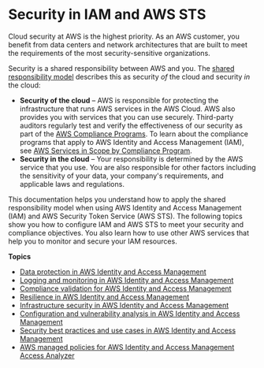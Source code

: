 # Security in IAM and AWS STS<a name="security"></a>

Cloud security at AWS is the highest priority\. As an AWS customer, you benefit from data centers and network architectures that are built to meet the requirements of the most security\-sensitive organizations\.

Security is a shared responsibility between AWS and you\. The [shared responsibility model](http://aws.amazon.com/compliance/shared-responsibility-model/) describes this as security *of* the cloud and security *in* the cloud:
+ **Security of the cloud** – AWS is responsible for protecting the infrastructure that runs AWS services in the AWS Cloud\. AWS also provides you with services that you can use securely\. Third\-party auditors regularly test and verify the effectiveness of our security as part of the [AWS Compliance Programs](http://aws.amazon.com/compliance/programs/)\. To learn about the compliance programs that apply to AWS Identity and Access Management \(IAM\), see [AWS Services in Scope by Compliance Program](http://aws.amazon.com/compliance/services-in-scope/)\.
+ **Security in the cloud** – Your responsibility is determined by the AWS service that you use\. You are also responsible for other factors including the sensitivity of your data, your company's requirements, and applicable laws and regulations\. 

This documentation helps you understand how to apply the shared responsibility model when using AWS Identity and Access Management \(IAM\) and AWS Security Token Service \(AWS STS\)\. The following topics show you how to configure IAM and AWS STS to meet your security and compliance objectives\. You also learn how to use other AWS services that help you to monitor and secure your IAM resources\. 

**Topics**
+ [Data protection in AWS Identity and Access Management](data-protection.md)
+ [Logging and monitoring in AWS Identity and Access Management](security-logging-and-monitoring.md)
+ [Compliance validation for AWS Identity and Access Management](iam-compliance-validation.md)
+ [Resilience in AWS Identity and Access Management](disaster-recovery-resiliency.md)
+ [Infrastructure security in AWS Identity and Access Management](infrastructure-security.md)
+ [Configuration and vulnerability analysis in AWS Identity and Access Management](configuration-and-vulnerability-analysis.md)
+ [Security best practices and use cases in AWS Identity and Access Management](IAMBestPracticesAndUseCases.md)
+ [AWS managed policies for AWS Identity and Access Management Access Analyzer](security-iam-awsmanpol.md)